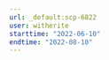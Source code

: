 ```yaml
---
url: _default:scp-6822
user: witherite
starttime: "2022-06-10"
endtime: "2022-08-10"
---
```

<reserve />